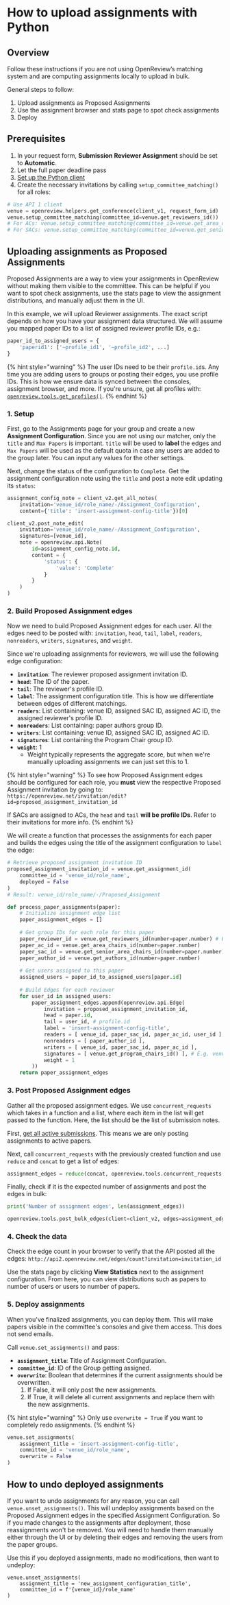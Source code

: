 # How to upload assignments with Python

## Overview

Follow these instructions if you are not using OpenReview’s matching system and are computing assignments locally to upload in bulk.

General steps to follow:

1. Upload assignments as Proposed Assignments
2. Use the assignment browser and stats page to spot check assignments
3. Deploy

## Prerequisites

1. In your request form, **Submission Reviewer Assignment** should be set to **Automatic**.
2. Let the full paper deadline pass
3. [Set up the Python client](../../getting-started/using-the-api/installing-and-instantiating-the-python-client.md)
4. Create the necessary invitations by calling `setup_committee_matching()` for all roles:

```python
# Use API 1 client
venue = openreview.helpers.get_conference(client_v1, request_form_id)
venue.setup_committee_matching(committee_id=venue.get_reviewers_id())
# For ACs: venue.setup_committee_matching(committee_id=venue.get_area_chairs_id())
# For SACs: venue.setup_committee_matching(committee_id=venue.get_senior_area_chairs_id())
```

## Uploading assignments as Proposed Assignments

Proposed Assignments are a way to view your assignments in OpenReview without making them visible to the committee. This can be helpful if you want to spot check assignments, use the stats page to view the assignment distributions, and manually adjust them in the UI.

In this example, we will upload Reviewer assignments. The exact script depends on how you have your assignment data structured. We will assume you mapped paper IDs to a list of assigned reviewer profile IDs, e.g.:

```python
paper_id_to_assigned_users = {
    'paperid1': ['~profile_id1', '~profile_id2', ...]
}
```

{% hint style="warning" %}
The user IDs need to be their `profile.id`s. Any time you are adding users to groups or posting their edges, you use profile IDs. This is how we ensure data is synced between the consoles, assignment browser, and more. If you're unsure, get all profiles with: [`openreview.tools.get_profiles()`](../../getting-started/objects-in-openreview/introduction-to-profiles.md#getting-a-profile-or-profiles).
{% endhint %}

### 1. Setup

First, go to the Assignments page for your group and create a new **Assignment Configuration**. Since you are not using our matcher, only the `title` and `Max Papers` is important. `title` will be used to **label** the edges and `Max Papers` will be used as the default quota in case any users are added to the group later. You can input any values for the other settings.

Next, change the status of the configuration to `Complete`. Get the assignment configuration note using the `title` and post a note edit updating its `status`:

```python
assignment_config_note = client_v2.get_all_notes(
    invitation='venue_id/role_name/-/Assignment_Configuration', 
    content={'title': 'insert-assignment-config-title'})[0]

client_v2.post_note_edit(
    invitation='venue_id/role_name/-/Assignment_Configuration',
    signatures=[venue_id],
    note = openreview.api.Note(
        id=assignment_config_note.id,
        content = {
            'status': {
                'value': 'Complete'
            }
        }
    )
)
```

### 2. Build Proposed Assignment edges

Now we need to build Proposed Assignment edges for each user. All the edges need to be posted with: `invitation`, `head`, `tail`, `label`, `readers`, `nonreaders`, `writers`, `signatures`, and `weight`.&#x20;

Since we're uploading assignments for reviewers, we will use the following edge configuration:&#x20;

* **`invitation`**: The reviewer proposed assignment invitation ID.&#x20;
* **`head`**: The ID of the paper.&#x20;
* **`tail`**: The reviewer's profile ID.&#x20;
* **`label`**: The assignment configuration title. This is how we differentiate between edges of different matchings.
* **`readers`**: List containing: venue ID, assigned SAC ID, assigned AC ID, the assigned reviewer's profile ID.&#x20;
* **`nonreaders`**: List containing: paper authors group ID.&#x20;
* **`writers`**: List containing: venue ID, assigned SAC ID, assigned AC ID.&#x20;
* **`signatures`**: List containing the Program Chair group ID.&#x20;
* **`weight`**: 1&#x20;
  * Weight typically represents the aggregate score, but when we're manually uploading assignments we can just set this to 1.&#x20;

{% hint style="warning" %}
To see how Proposed Assignment edges should be configured for each role, you **must** view the respective Proposed Assignment invitation by going to: `https://openreview.net/invitation/edit?id=proposed_assignment_invitation_id`&#x20;

If SACs are assigned to ACs, the `head` and `tail` **will be profile IDs**. Refer to their invitations for more info.
{% endhint %}

We will create a function that processes the assignments for each paper and builds the edges using the title of the assignment configuration to `label` the edge:

```python
# Retrieve proposed assignment invitation ID
proposed_assignment_invitation_id = venue.get_assignment_id(
    committee_id = 'venue_id/role_name',
    deployed = False
)
# Result: venue_id/role_name/-/Proposed_Assignment

def process_paper_assignments(paper): 
    # Initialize assignment edge list
    paper_assignment_edges = []
    
    # Get group IDs for each role for this paper
    paper_reviewer_id = venue.get_reviewers_id(number=paper.number) # E.g. "venue_id/Submission5/Reviewers",
    paper_ac_id = venue.get_area_chairs_id(number=paper.number)
    paper_sac_id = venue.get_senior_area_chairs_id(number=paper.number)
    paper_author_id = venue.get_authors_id(number=paper.number)
    
    # Get users assigned to this paper
    assigned_users = paper_id_to_assigned_users[paper.id]
    
    # Build Edges for each reviewer
    for user_id in assigned_users:
        paper_assignment_edges.append(openreview.api.Edge(
            invitation = proposed_assignment_invitation_id,
            head = paper.id,
            tail = user_id, # profile.id
            label = 'insert-assignment-config-title',
            readers = [ venue_id, paper_sac_id, paper_ac_id, user_id ],
            nonreaders = [ paper_author_id ],
            writers = [ venue_id, paper_sac_id, paper_ac_id ],
            signatures = [ venue.get_program_chairs_id() ], # E.g. venue_id/Program_Chairs
            weight = 1
        ))
    return paper_assignment_edges
```

### 3. Post Proposed Assignment edges

Gather all the proposed assignment edges. We use `concurrent_requests` which takes in a function and a list, where each item in the list will get passed to the function. Here, the list should be the list of submission notes.

First, [get all active submissions](../data-retrieval-and-modification/how-to-get-all-notes-for-submissions-reviews-rebuttals-etc.md#quickstart-getting-all-submissions). This means we are only posting assignments to active papers.

Next, call `concurrent_requests` with the previously created function and use `reduce` and `concat` to get a list of edges:

```python
assignment_edges = reduce(concat, openreview.tools.concurrent_requests(process_paper_assignments, submissions))
```

Finally, check if it is the expected number of assignments and post the edges in bulk:

```python
print('Number of assignment edges', len(assignment_edges))

openreview.tools.post_bulk_edges(client=client_v2, edges=assignment_edges)
```

### 4. Check the data

Check the edge count in your browser to verify that the API posted all the edges: `http://api2.openreview.net/edges/count?invitation=invitation_id`&#x20;

Use the stats page by clicking **View Statistics** next to the assignment configuration. From here, you can view distributions such as papers to number of users or users to number of papers.

### 5. Deploy assignments

When you've finalized assignments, you can deploy them. This will make papers visible in the committee's consoles and give them access. This does not send emails.

Call `venue.set_assignments()` and pass:

* **`assignment_title`**: Title of Assignment Configuration.
* **`committee_id`**: ID of the Group getting assigned.
* **`overwrite`**: Boolean that determines if the current assignments should be overwritten.&#x20;
  1. If False, it will only post the new assignments.
  2. If True, it will delete all current assignments and replace them with the new assignments.

{% hint style="warning" %}
Only use `overwrite = True` if you want to completely redo assignments.
{% endhint %}

```python
venue.set_assignments(
    assignment_title = 'insert-assignment-config-title',
    committee_id = 'venue_id/role_name',
    overwrite = False
)
```

## How to undo deployed assignments

If you want to undo assignments for any reason, you can call `venue.unset_assignments()`. This will undeploy assignments based on the Proposed Assignment edges in the specified Assignment Configuration. So if you made changes to the assignments after deployment, those reassignments won't be removed. You will need to handle them manually either through the UI or by deleting their edges and removing the users from the paper groups.

Use this if you deployed assignments, made no modifications, then want to undeploy:

```
venue.unset_assignments(
    assignment_title = 'new_assignment_configuration_title',
    committee_id = f'{venue_id}/role_name'
)
```
